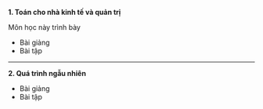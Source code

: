 **1. Toán cho nhà kinh tế và quản trị**

Môn học này trình bày

- Bài giảng
- Bài tập

---------
**2. Quá trình ngẫu nhiên**

- Bài giảng
- Bài tập
